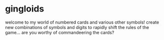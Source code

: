 # gingloids
welcome to my world of numbered cards and various other symbols! create new combinations of symbols and digits to rapidly shift the rules of the game... are you worthy of commandeering the cards?
